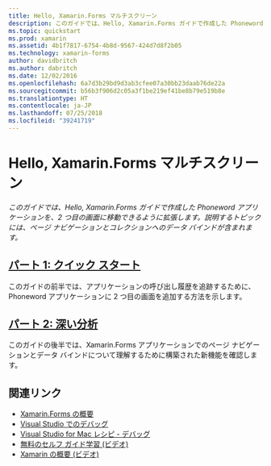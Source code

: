 ```yaml
---
title: Hello, Xamarin.Forms マルチスクリーン
description: このガイドでは、Hello, Xamarin.Forms ガイドで作成した Phoneword アプリケーションを、2 つ目の画面に移動できるように拡張します。 説明するトピックには、ページ ナビゲーションとコレクションへのデータ バインドが含まれます。
ms.topic: quickstart
ms.prod: xamarin
ms.assetid: 4b1f7817-6754-4b8d-9567-424d7d8f2b05
ms.technology: xamarin-forms
author: davidbritch
ms.author: dabritch
ms.date: 12/02/2016
ms.openlocfilehash: 6a7d3b29bd9d3ab3cfee07a30bb23daab76de22a
ms.sourcegitcommit: b56b3f906d2c05a3f1be219ef41be8b79e519b8e
ms.translationtype: HT
ms.contentlocale: ja-JP
ms.lasthandoff: 07/25/2018
ms.locfileid: "39241719"
---
```

# <a name="hello-xamarinforms-multiscreen"></a>Hello, Xamarin.Forms マルチスクリーン

_このガイドでは、Hello, Xamarin.Forms ガイドで作成した Phoneword アプリケーションを、2 つ目の画面に移動できるように拡張します。説明するトピックには、ページ ナビゲーションとコレクションへのデータ バインドが含まれます。_

## <a name="part-1-quickstartxamarin-formsget-startedhello-xamarin-forms-multiscreenquickstartmd"></a>[パート 1: クイック スタート](~/xamarin-forms/get-started/hello-xamarin-forms-multiscreen/quickstart.md)

このガイドの前半では、アプリケーションの呼び出し履歴を追跡するために、Phoneword アプリケーションに 2 つ目の画面を追加する方法を示します。

## <a name="part-2-deep-divexamarin-formsget-startedhello-xamarin-forms-multiscreendeepdivemd"></a>[パート 2: 深い分析](~/xamarin-forms/get-started/hello-xamarin-forms-multiscreen/deepdive.md)

このガイドの後半では、Xamarin.Forms アプリケーションでのページ ナビゲーションとデータ バインドについて理解するために構築された新機能を確認します。


## <a name="related-links"></a>関連リンク

- [Xamarin.Forms の概要](~/xamarin-forms/get-started/introduction-to-xamarin-forms.md)
- [Visual Studio でのデバッグ](http://msdn.microsoft.com/library/k0k771bt%28v=vs.90%29.aspx)
- [Visual Studio for Mac レシピ - デバッグ](https://github.com/xamarin/recipes/tree/master/Recipes/cross-platform/ide/debugging)
- [無料のセルフ ガイド学習 (ビデオ)](https://university.xamarin.com/self-guided)
- [Xamarin の概要 (ビデオ)](https://developer.xamarin.com/videos/)

